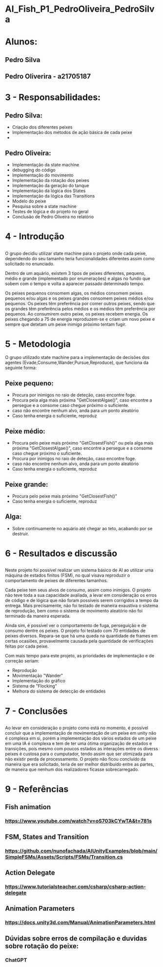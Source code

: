 # AI_Fish_P1_PedroOliveira_PedroSilva

# Alunos:
## Pedro Silva
## Pedro Oliverira - a21705187

# 3 - Responsabilidades:
## Pedro Silva:
- Criação dos diferentes peixes
- Implementação dos métodos de ação básica de cada peixe
- 

## Pedro Oliveira:

- Implementação da state machine
- debugging do código
- Implementação do movimento
- Implementação da rotação dos peixes
- Implementação da geração do tanque
- Implementação da lógica dos States
- Implementação da lógica das Transitions
- Modelo do peixe
- Pesquisa sobre a state machine
- Testes de lógica e do projeto no geral
- Conclusão de Pedro Oliveira no relatório


# 4 - Introdução
##
 O grupo decidiu utilizar state machine para o projeto onde cada peixe, dependendo do seu tamanho teria funcionalidades diferentes assim como solicitado no enunciado.
 
 Dentro de um aquário, existem 3 tipos de peixes diferentes, pequeno, médio e grande (implementado por enumerações) e algas no fundo que sobem com o tempo e volta a aparecer passado determinado tempo.
 
 Os peixes pequenos consomem algas, os médios consomem peixes pequenos e/ou algas e os peixes grandes consomem peixes médios e/ou pequenos. Os peixes têm preferência por comer outros peixes, sendo que os grandes têm preferência pelos médios e os médios têm preferência por pequenos. Ao consumirem outro peixe, os peixes recebem energia. Os peixes chegando a 75 de energia reproduzem-se e criam um novo peixe e sempre que detetam um peixe inimigo próximo tentam fugir.

# 5 - Metodologia
 O grupo utilizado state machine para a implementação de decisões dos agentes (Evade,Consume,Wander,Pursue,Reproduce), que funciona da seguinte forma:
## Peixe pequeno:
- Procura por inimigos no raio de deteção, caso encontre foge.
- Procura pela alga mais próxima "GetClosestAlgae()", caso encontre a persegue e a consome caso chegue próximo o suficiente.
- caso não encontre nenhum alvo, anda para um ponto aleatório
- Caso tenha energia o suficiente, reproduz

## Peixe médio:
- Procura pelo peixe mais próximo "GetClosestFish()" ou pela alga mais próxima "GetClosestAlgae()", caso encontre a persegue e a consome caso chegue próximo o suficiente.
- Procura por inimigos no raio de deteção, caso encontre foge.
- caso não encontre nenhum alvo, anda para um ponto aleatório
- Caso tenha energia o suficiente, reproduz

## Peixe grande:
- Procura pelo peixe mais próximo "GetClosestFish()"
- Caso tenha energia o suficiente, reproduz

## Alga:
- Sobre continuamente no aquário até chegar ao teto, acabando por se destruir.

# 6 - Resultados e discussão
##
Neste projeto foi possível realizar um sistema básico de AI ao utilizar uma máquina de estados finitos (FSM), no qual visava reproduzir o comportamento de peixes de diferentes tamanhos. 

 Cada peixe tem seus alvos de consumo, assim como inimigos. O projeto não teve toda a sua capacidade avaliada, a levar em consideração os erros de código e de lógica que não foram possíveis serem corrigidos a tempo da entrega. Mais precisamente, não foi testado de maneira exaustiva o sistema de reprodução, bem como o sistema de movimento aleatório não foi terminado da maneira esperada.
 
 Ainda sim, é possível ver o comportamento de fuga, perseguição e de consumo dentre os peixes.
 O projeto foi testado com 70 entidades de peixes diversos. Repara-se que há uma queda na quantidade de frames em certas ocasiões, provavelmente causada pela quantidade de verificações feitas por cada peixe.

 Com mais tempo para este projeto, as prioridades de implementação e de correção seriam:
 - Reprodução
 - Movimentação "Wander"
 - Implementação do gráfico
 - Sistema de "Flocking"
 - Melhora do sistema de detecção de entidades

# 7 - Conclusões
## 
Ao levar em consideração o projeto como está no momento, é possível concluír que a implementação de movimentação de um peixe em unity não é complexa em si, porém a implementação dos vários estados de um peixe em uma IA é complexa e tem de ter uma ótima organização de estados e transições, pois mesmo com poucos estados as interações entre os diverss peixes é custosa para o cumputador, tendo assim que ser otimizada para não existir perda de processamento.
 O projeto não ficou concluído da maneira que era solicitado, teria de ser melhor distribuído entre as partes, de maneira que nenhum dos realizadores ficasse sobrecarregado.

# 9 - Referências
## Fish animation
### https://www.youtube.com/watch?v=oS703kCYwTA&t=781s

## FSM, States and Transition
### https://github.com/nunofachada/AIUnityExamples/blob/main/SimpleFSMs/Assets/Scripts/FSMs/Transition.cs

## Action Delegate
### https://www.tutorialsteacher.com/csharp/csharp-action-delegate

## Animation Parameters
### https://docs.unity3d.com/Manual/AnimationParameters.html

## Dúvidas sobre erros de compilação e duvidas sobre rotação do peixe:
### ChatGPT


